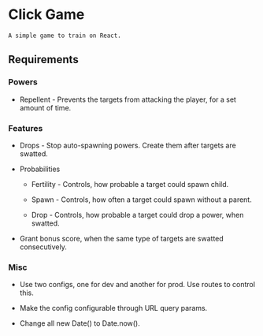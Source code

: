 # Click Game

	A simple game to train on React.

## Requirements

### Powers

* Repellent - Prevents the targets from attacking the player, for a set amount of time.

### Features

* Drops - Stop auto-spawning powers. Create them after targets are swatted.

* Probabilities

	* Fertility - Controls, how probable a target could spawn child.

	* Spawn - Controls, how often a target could spawn without a parent.

	* Drop - Controls, how probable a target could drop a power, when swatted.

* Grant bonus score, when the same type of targets are swatted consecutively.

### Misc

* Use two configs, one for dev and another for prod. Use routes to control this.

* Make the config configurable through URL query params.

* Change all new Date() to Date.now().
